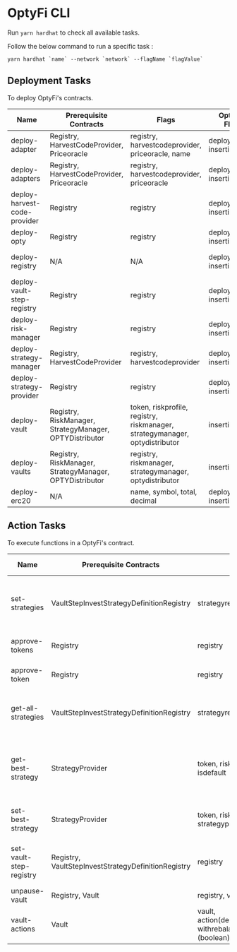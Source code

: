 # OptyFi CLI

Run `yarn hardhat` to check all available tasks.

Follow the below command to run a specific task :

```
yarn hardhat `name` --network `network` --flagName `flagValue`
```

## Deployment Tasks

To deploy OptyFi's contracts.

| Name                         | Prerequisite Contracts                                  | Flags                                                                       | Optional Flags           | Description                                                             |
| ---------------------------- | ------------------------------------------------------- | --------------------------------------------------------------------------- | ------------------------ | ----------------------------------------------------------------------- |
| deploy-adapter               | Registry, HarvestCodeProvider, Priceoracle              | registry, harvestcodeprovider, priceoracle, name                            | deployedonce, insertindb | deploy specific adapter contract                                        |
| deploy-adapters              | Registry, HarvestCodeProvider, Priceoracle              | registry, harvestcodeprovider, priceoracle                                  | deployedonce, insertindb | deploy all available adapter contracts                                  |
| deploy-harvest-code-provider | Registry                                                | registry                                                                    | deployedonce, insertindb | deploy HarvestCodeProvider contract                                     |
| deploy-opty                  | Registry                                                | registry                                                                    | deployedonce, insertindb | deploy OPTY and OPTYDistributor contracts                               |
| deploy-registry              | N/A                                                     | N/A                                                                         | deployedonce, insertindb | deploy Registry and VaultStepInvestStrategyDefinitionRegistry contracts |
| deploy-vault-step-registry   | Registry                                                | registry                                                                    | deployedonce, insertindb | deploy VaultStepInvestStrategyDefinitionRegistry contracts              |
| deploy-risk-manager          | Registry                                                | registry                                                                    | deployedonce, insertindb | deploy RiskManager contract                                             |
| deploy-strategy-manager      | Registry, HarvestCodeProvider                           | registry, harvestcodeprovider                                               | deployedonce, insertindb | deploy StrategyManager contract                                         |
| deploy-strategy-provider     | Registry                                                | registry                                                                    | deployedonce, insertindb | deploy StrategyProvider contract                                        |
| deploy-vault                 | Registry, RiskManager, StrategyManager, OPTYDistributor | token, riskprofile, registry, riskmanager, strategymanager, optydistributor | insertindb               | deploy specific vault contract                                          |
| deploy-vaults                | Registry, RiskManager, StrategyManager, OPTYDistributor | registry, riskmanager, strategymanager, optydistributor                     | insertindb               | deploy all designated vault contracts                                   |
| deploy-erc20                 | N/A                                                     | name, symbol, total, decimal                                                | deployonce, insertindb   | deploy erc20 contract                                                   |

## Action Tasks

To execute functions in a OptyFi's contract.

| Name                    | Prerequisite Contracts                              | Flags                                                                                        | Optional Flags | Description                                                                |
| ----------------------- | --------------------------------------------------- | -------------------------------------------------------------------------------------------- | -------------- | -------------------------------------------------------------------------- |
| set-strategies          | VaultStepInvestStrategyDefinitionRegistry           | strategyregistry, fromfile                                                                   | N/A            | set all current available strategies with file or default                  |
| approve-tokens          | Registry                                            | registry                                                                                     | N/A            | approve all available tokens                                               |
| approve-token           | Registry                                            | registry                                                                                     | N/A            | approve a specific tokens                                                  |
| get-all-strategies      | VaultStepInvestStrategyDefinitionRegistry           | strategyregistry, token                                                                      | N/A            | get all strategies for a specific tokens                                   |
| get-best-strategy       | StrategyProvider                                    | token, riskprofile, strategyprovider, isdefault                                              | N/A            | get best strategy or default best strategy for the token with risk profile |
| set-best-strategy       | StrategyProvider                                    | token, riskprofile, strategyhash, strategyprovider, isdefault                                | N/A            | set best strategy or default best strategy                                 |
| set-vault-step-registry | Registry, VaultStepInvestStrategyDefinitionRegistry | registry                                                                                     | N/A            | set vault step registry in registry contract                               |
| unpause-vault           | Registry, Vault                                     | registry, vault                                                                              | N/A            | unpause the vault                                                          |
| vault-actions           | Vault                                               | vault, action(deposit/withdraw/rebalance), withrebalance (boolean), useAll (boolean), amount | N/A            | perform actions in the vault contract                                      |
